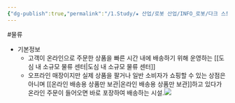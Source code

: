 ```yaml
---
{"dg-publish":true,"permalink":"/1.Study/★ 산업/로봇 산업/INFO_로봇/다크 스토어/","created":"2023-06-29T12:05:36.497+09:00","updated":"2025-06-03T20:07:20.112+09:00"}
---
```


#물류


- 기본정보
	- 고객이 온라인으로 주문한 상품을 빠른 시간 내에 배송하기 위해 운영하는 [[도심 내 소규모 물류 센터\|도심 내 소규모 물류 센터]]
	- 오프라인 매장이지만 실제 상품을 팔거나 일반 소비자가 쇼핑할 수 있는 상점은 아니며 [[온라인 배송용 상품만 보관\|온라인 배송용 상품만 보관]]하고 있다가 온라인 주문이 들어오면 바로 포장하여 배송하는 시설.![](https://i.imgur.com/lmh9DbP.png)
